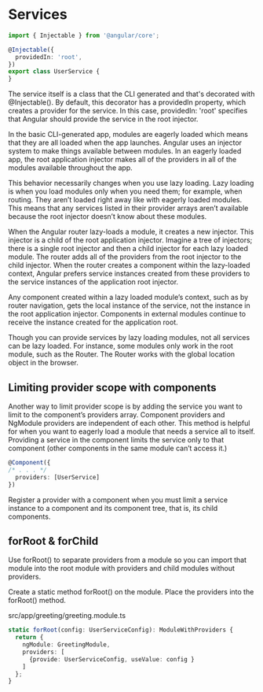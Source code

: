 # Services

``` typescript
import { Injectable } from '@angular/core';

@Injectable({
  providedIn: 'root',
})
export class UserService {
}
```

The service itself is a class that the CLI generated and that's decorated with @Injectable(). By default, this decorator has a providedIn property, which creates a provider for the service. In this case, providedIn: 'root' specifies that Angular should provide the service in the root injector.

In the basic CLI-generated app, modules are eagerly loaded which means that they are all loaded when the app launches. Angular uses an injector system to make things available between modules. In an eagerly loaded app, the root application injector makes all of the providers in all of the modules available throughout the app.

This behavior necessarily changes when you use lazy loading. Lazy loading is when you load modules only when you need them; for example, when routing. They aren’t loaded right away like with eagerly loaded modules. This means that any services listed in their provider arrays aren’t available because the root injector doesn’t know about these modules.

When the Angular router lazy-loads a module, it creates a new injector. This injector is a child of the root application injector. Imagine a tree of injectors; there is a single root injector and then a child injector for each lazy loaded module. The router adds all of the providers from the root injector to the child injector. When the router creates a component within the lazy-loaded context, Angular prefers service instances created from these providers to the service instances of the application root injector.

Any component created within a lazy loaded module’s context, such as by router navigation, gets the local instance of the service, not the instance in the root application injector. Components in external modules continue to receive the instance created for the application root.

Though you can provide services by lazy loading modules, not all services can be lazy loaded. For instance, some modules only work in the root module, such as the Router. The Router works with the global location object in the browser.

## Limiting provider scope with components

Another way to limit provider scope is by adding the service you want to limit to the component’s providers array. Component providers and NgModule providers are independent of each other. This method is helpful for when you want to eagerly load a module that needs a service all to itself. Providing a service in the component limits the service only to that component (other components in the same module can’t access it.)

``` typescript
@Component({
/* . . . */
  providers: [UserService]
})
```

Register a provider with a component when you must limit a service instance to a component and its component tree, that is, its child components.

## forRoot & forChild

Use forRoot() to separate providers from a module so you can import that module into the root module with providers and child modules without providers.

Create a static method forRoot() on the module.
Place the providers into the forRoot() method.

src/app/greeting/greeting.module.ts

``` typescript
static forRoot(config: UserServiceConfig): ModuleWithProviders {
  return {
    ngModule: GreetingModule,
    providers: [
      {provide: UserServiceConfig, useValue: config }
    ]
  };
}
```
